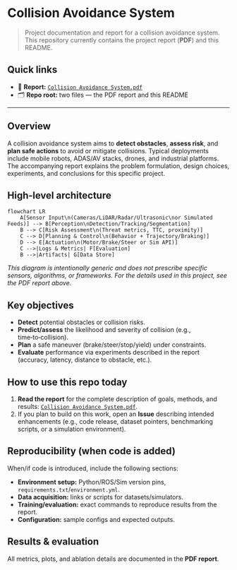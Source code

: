 # Collision Avoidance System

> Project documentation and report for a collision avoidance system. This repository currently contains the project report (**PDF**) and this README.

## Quick links

* 📄 **Report:** [`Collision Avoidance System.pdf`](./Collision%20Avoidance%20System.pdf)
* 🗂️ **Repo root:** two files — the PDF report and this README

---

## Overview

A collision avoidance system aims to **detect obstacles**, **assess risk**, and **plan safe actions** to avoid or mitigate collisions. Typical deployments include mobile robots, ADAS/AV stacks, drones, and industrial platforms. The accompanying report explains the problem formulation, design choices, experiments, and conclusions for this specific project.

## High‑level architecture

```mermaid
flowchart LR
    A[Sensor Input\n(Cameras/LiDAR/Radar/Ultrasonic\nor Simulated Feeds)] --> B[Perception\nDetection/Tracking/Segmentation]
    B --> C[Risk Assessment\n(Threat metrics, TTC, proximity)]
    C --> D[Planning & Control\n(Behavior + Trajectory/Braking)]
    D --> E[Actuation\n(Motor/Brake/Steer or Sim API)]
    C -->|Logs & Metrics| F[Evaluation]
    B -->|Artifacts| G[Data Store]
```

*This diagram is intentionally generic and does not prescribe specific sensors, algorithms, or frameworks. For the details used in this project, see the PDF report above.*

## Key objectives

* **Detect** potential obstacles or collision risks.
* **Predict/assess** the likelihood and severity of collision (e.g., time‑to‑collision).
* **Plan** a safe maneuver (brake/steer/stop/yield) under constraints.
* **Evaluate** performance via experiments described in the report (accuracy, latency, distance to obstacle, etc.).


## How to use this repo today

1. **Read the report** for the complete description of goals, methods, and results: [`Collision Avoidance System.pdf`](./Collision%20Avoidance%20System.pdf).
2. If you plan to build on this work, open an **Issue** describing intended enhancements (e.g., code release, dataset pointers, benchmarking scripts, or a simulation environment).

## Reproducibility (when code is added)

When/if code is introduced, include the following sections:

* **Environment setup:** Python/ROS/Sim version pins, `requirements.txt`/`environment.yml`.
* **Data acquisition:** links or scripts for datasets/simulators.
* **Training/evaluation:** exact commands to reproduce results from the report.
* **Configuration:** sample configs and expected outputs.

## Results & evaluation

All metrics, plots, and ablation details are documented in the **PDF report**.


